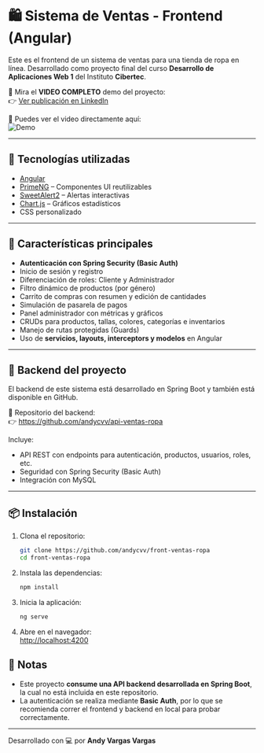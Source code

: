 # 🛍️ Sistema de Ventas - Frontend (Angular)

Este es el frontend de un sistema de ventas para una tienda de ropa en línea. Desarrollado como proyecto final del curso **Desarrollo de Aplicaciones Web 1** del Instituto **Cibertec**.

🔗 Mira el <strong>VIDEO COMPLETO</strong> demo del proyecto:  
👉 [Ver publicación en LinkedIn](https://www.linkedin.com/posts/andyvargasvargas_angular-springboot-fullstackdeveloper-activity-7323354037922295810-Hc5m?utm_source=share&utm_medium=member_desktop&rcm=ACoAAEL7XlwBWGu7hfK1SF9u8lICYu4orP78QH8) <!-- Reemplaza con el link exacto de la publicación -->

🎥 Puedes ver el video directamente aquí:  
![Demo](public/demo.gif) 
<!-- Ver opciones más abajo para insertar video o GIF -->

---

## 🚀 Tecnologías utilizadas

- [Angular](https://angular.io/)
- [PrimeNG](https://primeng.org/) – Componentes UI reutilizables
- [SweetAlert2](https://sweetalert2.github.io/) – Alertas interactivas
- [Chart.js](https://www.chartjs.org/) – Gráficos estadísticos
- CSS personalizado
---

## 🔐 Características principales

- **Autenticación con Spring Security (Basic Auth)**
- Inicio de sesión y registro
- Diferenciación de roles: Cliente y Administrador
- Filtro dinámico de productos (por género)
- Carrito de compras con resumen y edición de cantidades
- Simulación de pasarela de pagos
- Panel administrador con métricas y gráficos
- CRUDs para productos, tallas, colores, categorías e inventarios
- Manejo de rutas protegidas (Guards)
- Uso de **servicios, layouts, interceptors y modelos** en Angular

---

## 🔗 Backend del proyecto

El backend de este sistema está desarrollado en Spring Boot y también está disponible en GitHub.

📁 Repositorio del backend:  
👉 https://github.com/andycvv/api-ventas-ropa

Incluye:

- API REST con endpoints para autenticación, productos, usuarios, roles, etc.
- Seguridad con Spring Security (Basic Auth)
- Integración con MySQL

---

## 📦 Instalación

1. Clona el repositorio:
   ```bash
   git clone https://github.com/andycvv/front-ventas-ropa
   cd front-ventas-ropa
   ```

2. Instala las dependencias:
   ```bash
   npm install
   ```

3. Inicia la aplicación:
   ```bash
   ng serve
   ```

4. Abre en el navegador:  
   [http://localhost:4200](http://localhost:4200)

## 📌 Notas

- Este proyecto **consume una API backend desarrollada en Spring Boot**, la cual no está incluida en este repositorio.
- La autenticación se realiza mediante **Basic Auth**, por lo que se recomienda correr el frontend y backend en local para probar correctamente.

---

Desarrollado con 💻 por **Andy Vargas Vargas**
